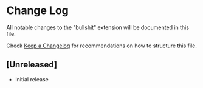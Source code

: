 # Change Log

All notable changes to the "bullshit" extension will be documented in this file.

Check [Keep a Changelog](http://keepachangelog.com/) for recommendations on how to structure this file.

## [Unreleased]

- Initial release